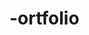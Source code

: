 # -ortfolio

<Title>
 
![Title](https://user-images.githubusercontent.com/66294530/224463283-289b04ec-5358-4c44-8ab6-651d822ed8ee.png)

<Tutorial>
  
  ##1
![Tutorial1](https://user-images.githubusercontent.com/66294530/224463177-66391605-b850-4c6a-b7e6-18c804df9504.png)
  
  ##2
![Tutorial2](https://user-images.githubusercontent.com/66294530/224463199-ba60e3d0-86cf-48ac-9f3f-3b601c7fd98e.png)
  
  ##3
![Tutorial3](https://user-images.githubusercontent.com/66294530/224463222-028dbe66-4ef2-4efa-8dab-2be75f6bfcba.png)
  
  ##4
![Tutorial4](https://user-images.githubusercontent.com/66294530/224463241-fe06c10f-4355-4dbb-a8c4-2c6f8a3d94c1.png)
  
  ##5
![Tutorial5](https://user-images.githubusercontent.com/66294530/224463257-681b3876-10ef-4cca-a4d5-b960ccb78866.png)

  ##6
![Tutorial6](https://user-images.githubusercontent.com/66294530/224463269-e808fb9f-ebc4-4930-9938-4d6ad2888aab.png)

  ##7
![Tutorial7](https://user-images.githubusercontent.com/66294530/224463273-71a77628-ade0-4d14-a501-e5db36018c4f.png)
